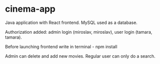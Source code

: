# cinema-app
Java application with React frontend. MySQL used as a database.

Authorization added: admin login (miroslav, miroslav), user login (tamara, tamara).

Before launching frontend write in terminal - npm install

Admin can delete and add new movies. Regular user can only do a search.
